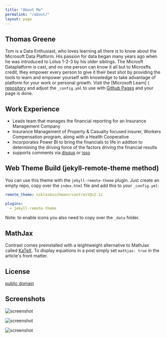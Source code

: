 ```yaml
---
title: "About Me"
permalink: "/about/"
layout: page
---
```


## Thomas Greene

Tom is a Data Enthusiast, who loves learning all there is to know about the Microsoft Data Platform.  His passion for data began many years ago when he was introduced to Lotus 1-2-3  by his older siblings. The Microsft Dataplatform is cast, and no one person can know it all but to Microsfts credit, they empower every person to give it their best shot by providing the tools to learn and empower yourself with knowledge to take advantage of platform for your work or personal growth.  Visti the [Microsoft Learn] (    [repository](https://github.com/cosmosbi/repository) and adjust the `_config.yml` to use with [Github Pages](https://pages.github.com/) and your page is done.

## Work Experience

 - Leads team that manages the financial reporting for an Insurance Management Company
 - Insurance Management of Property & Casualty focused insurer, Workers Compensation program, along with a Health Cooperative
 - Incorporates Power BI to bring the financials to life in additon to determining the driving force of the factors driving the financial results
 - supports comments via [disqus](https://disqus.com/) or [isso](http://posativ.org/isso/)



## Web Theme Build (jekyll-remote-theme method)

You can use this theme with the `jekyll-remote-theme` plugin. Just create an empty repo, copy over the `index.html` file and add this to your `_config.yml`:

```yaml
remote_theme: niklasbuschmann/contrast@v2.11

plugins:
  - jekyll-remote-theme
```

Note: to enable icons you also need to copy over the `_data` folder.

## MathJax

Contrast comes preinstalled with a leightweight alternative to MathJax called [KaTeX](https://katex.org/). To display equations in a post simply set `mathjax: true` in the article's front matter.

## License

[public domain](http://unlicense.org/)

## Screenshots

![screenshot](https://user-images.githubusercontent.com/4943215/109431850-cd711780-7a08-11eb-8601-2763f2ee6bb4.png)

![screenshot](https://user-images.githubusercontent.com/4943215/109431832-b6cac080-7a08-11eb-9c5e-a058680c23a1.png)

![screenshot](https://user-images.githubusercontent.com/4943215/73125194-5f0b8b80-3fa4-11ea-805c-8387187503ad.png)
